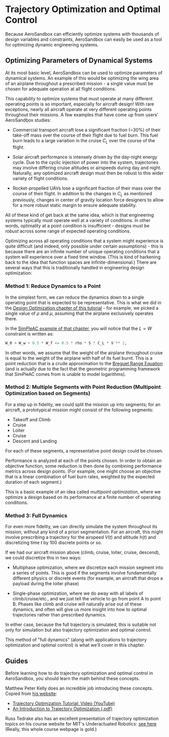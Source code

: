 # Trajectory Optimization and Optimal Control

Because AeroSandbox can efficiently optimize systems with thousands of design variables and constraints, AeroSandbox can easily be used as a tool for optimizing dynamic engineering systems.

## Optimizing Parameters of Dynamical Systems

At its most basic level, AeroSandbox can be used to optimize parameters of dynamical systems. An example of this would be optimizing the wing area of an airplane throughout a prescribed mission - a single value must be chosen for adequate operation at all flight conditions.

This capability to optimize systems that must operate at many different operating points is so important, especially for aircraft design! With rare exceptions, nearly all aircraft operate at very different operating points throughout their missions. A few examples that have come up from users' AeroSandbox studies:

* Commercial transport aircraft lose a significant fraction (~30%) of their take-off mass over the course of their flight due to fuel burn. This fuel burn leads to a large variation in the cruise $C_L$ over the course of the flight.

* Solar aircraft performance is intensely driven by the day-night energy cycle. Due to the cyclic injection of power into the system, trajectories may involve differing cruise altitudes or airspeeds during day and night. Naturally, any optimized aircraft design must then be robust to this wider variety of flight conditions.

* Rocket-propelled UAVs lose a significant fraction of their mass over the course of their flight. In addition to the changes in $C_L$ as mentioned previously, changes in center of gravity location force designers to allow for a more robust static margin to ensure adequate stability.

All of these kind of get back at the same idea, which is that engineering systems typically must operate well at a variety of conditions. In other words, optimality at a point condition is insufficient - designs must be *robust* across some range of expected operating conditions.

Optimizing across all operating conditions that a system might experience is quite difficult (and indeed, only possible under certain assumptions) - this is because there are an infinite number of unique operating conditions that a system will experience over a fixed time window. (This is kind of harkening back to the idea that function spaces are infinite-dimensional.) There are several ways that this is traditionally handled in engineering design optimization:

### Method 1: Reduce Dynamics to a Point

In the simplest form, we can reduce the dynamics down to a single operating point that is expected to be representative. This is what we did in the [Design Optimization chapter of this tutorial](../2%20-%20Design%20Optimization) - for example, we picked a single value of $\rho$ and $\mu$, assuming that the airplane exclusively operates there.

In the [SimPleAC example of that chapter](../2%20-%20Design%20Optimization/3%20-%20Aircraft%20Design%20-%20SimPleAC.ipynb), you will notice that the $L=W$ constraint is written as:

```python
W_0 + W_w + 0.5 * W_f <= 0.5 * rho * S * C_L * V ** 2,
```

In other words, we assume that the weight of the airplane throughout cruise is equal to the weight of the airplane with half of its fuel burnt. This is a point reduction that is a crude approximation to the [Breguet Range Equation](https://web.mit.edu/16.unified/www/FALL/thermodynamics/notes/node98.html) (and is actually due to the fact that the geometric programming framework that SimPleAC comes from is unable to model logarithms).

### Method 2: Multiple Segments with Point Reduction (Multipoint Optimization based on Segments)

For a step up in fidelity, we could split the mission up into segments; for an aircraft, a prototypical mission might consist of the following segments:

* Takeoff and Climb
* Cruise
* Loiter
* Cruise
* Descent and Landing

For each of these segments, a representative point design could be chosen.

Performance is analyzed at each of the points chosen. In order to obtain an objective function, some reduction is then done by combining performance metrics across design points. (For example, one might choose an objective that is a linear combination of fuel burn rates, weighted by the expected duration of each segment.)

This is a basic example of an idea called *multipoint optimization*, where we optimize a design based on its performance at a finite number of operating conditions.

### Method 3: Full Dynamics

For even more fidelity, we can directly simulate the system throughout its mission, without any kind of a priori segmentation. For an aircraft, this might involve prescribing a trajectory for the airspeed $V(t)$ and altitude $h(t)$ and discretizing time $t$ by 100 discrete points or so.

If we had our aircraft mission above (climb, cruise, loiter, cruise, descend), we could discretize this in two ways:

* Multiphase optimization, where we discretize each mission segment into a series of points. This is good if the segments involve fundamentally different physics or discrete events (for example, an aircraft that drops a payload during the loiter phase)

* Single-phase optimization, where we do away with all labels of climb/cruise/etc., and we just tell the vehicle to go from point A to point B. Phases like climb and cruise will naturally arise out of these dynamics, and often will give us more insight into how to optimal trajectories rather than prescribed dynamics.

In either case, because the full trajectory is simulated, this is suitable not only for simulation but also trajectory optimization and optimal control.

This method of "full dynamics" (along with applications to trajectory optimization and optimal control) is what we'll cover in this chapter.

## Guides

Before learning how to do trajectory optimization and optimal control in AeroSandbox, you should learn the math behind these concepts.

Matthew Peter Kelly does an incredible job introducing these concepts. Copied from [his website](http://www.matthewpeterkelly.com/tutorials/trajectoryOptimization/index.html):

* [Trajectory Optimization Tutorial: Video (YouTube)](https://youtu.be/wlkRYMVUZTs)
* [An Introduction to Trajectory Optimization (.pdf)](https://epubs.siam.org/doi/10.1137/16M1062569)

Russ Tedrake also has an excellent presentation of trajectory optimization topics on his course website for MIT's Underactuated Robotics: [see here](http://underactuated.mit.edu/trajopt.html) (Really, this whole course webpage is gold.)